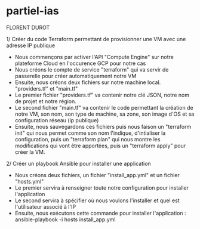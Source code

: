 # partiel-ias

FLORENT DUROT

1/ Créer du code Terraform permettant de provisionner une VM avec une adresse IP publique
- Nous commençons par activer l'API "Compute Engine" sur notre plateforme Cloud en l'occurence GCP pour notre cas
- Nous créons le compte de service "terraform" qui va servir de passerelle pour créer automatiquement notre VM
- Ensuite, nous créons deux fichiers sur notre machine local. "providers.tf" et "main.tf"
- Le premier fichier "providers.tf" va contenir notre clé JSON, notre nom de projet et notre région.
- Le second fichier "main.tf" va contenir le code permettant la création de notre VM, son nom, son type de machine, sa zone, son image d'OS et sa configuration réseau (ip publique)
- Ensuite, nous sauvegardons ces fichiers puis nous faison un "terraform init" qui nous permet comme son nom l'indique, d'intialiser la configuration, puis un "terraform plan" qui nous montre les modifications qui vont être apportées, puis un "terraform apply" pour créer la VM.

2/ Créer un playbook Ansible pour installer une application
- Nous créons deux fichiers, un fichier "install_app.yml" et un fichier "hosts.yml"
- Le premier servira à renseigner toute notre configuration pour installer l'application
- Le second servira à spécifier où nous voulons l'installer et quel est l'utilisateur associé à l'IP
- Ensuite, nous exécutons cette commande pour installer l'application : ansible-playbook -i hosts install_app.yml
